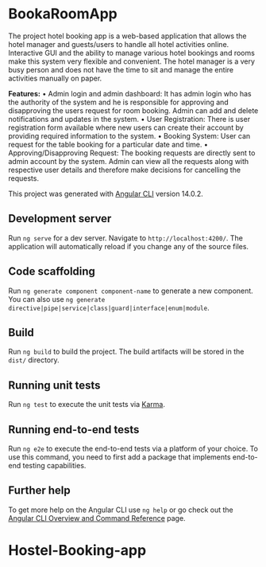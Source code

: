 # BookaRoomApp
The project hotel booking app is a web-based application that allows the hotel manager and guests/users to handle all hotel activities online. Interactive GUI and the ability to manage various hotel bookings and rooms make this system very flexible and convenient. The hotel manager is a very busy person and does not have the time to sit and manage the entire activities manually on paper. 

**Features:**
    • Admin login and admin dashboard: It has admin login who has the authority of the system and he is responsible for approving and disapproving the users request for room booking. Admin can add and delete notifications and updates in the system.
    • User Registration: There is user registration form available where new users can create their account by providing required information to the system.
    • Booking System: User can request for the table booking for a particular date and time.
    • Approving/Disapproving Request: The booking requests are directly sent to admin account by the system. Admin can view all the requests along with respective user details and therefore make decisions for cancelling the requests.

This project was generated with [Angular CLI](https://github.com/angular/angular-cli) version 14.0.2.

## Development server

Run `ng serve` for a dev server. Navigate to `http://localhost:4200/`. The application will automatically reload if you change any of the source files.

## Code scaffolding

Run `ng generate component component-name` to generate a new component. You can also use `ng generate directive|pipe|service|class|guard|interface|enum|module`.

## Build

Run `ng build` to build the project. The build artifacts will be stored in the `dist/` directory.

## Running unit tests

Run `ng test` to execute the unit tests via [Karma](https://karma-runner.github.io).

## Running end-to-end tests

Run `ng e2e` to execute the end-to-end tests via a platform of your choice. To use this command, you need to first add a package that implements end-to-end testing capabilities.

## Further help

To get more help on the Angular CLI use `ng help` or go check out the [Angular CLI Overview and Command Reference](https://angular.io/cli) page.
# Hostel-Booking-app
